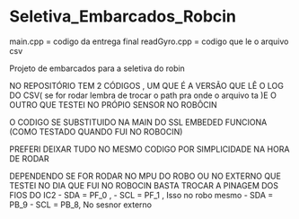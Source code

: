 # Seletiva_Embarcados_Robcin

main.cpp = codigo da entrega final 
readGyro.cpp = codigo que le o arquivo csv

Projeto de embarcados para a seletiva do robin

NO REPOSITÓRIO TEM 2 CÓDIGOS , UM QUE É A VERSÃO QUE LÊ O LOG DO CSV( se for rodar lembra de trocar o path pra onde o arquivo ta )E O OUTRO QUE TESTEI NO PRÓPIO SENSOR NO ROBÔCIN 

O CODIGO SE SUBSTITUIDO NA MAIN DO SSL EMBEDED FUNCIONA (COMO TESTADO QUANDO FUI NO ROBOCIN)

PREFERI DEIXAR TUDO NO MESMO CODIGO POR SIMPLICIDADE NA HORA DE RODAR

DEPENDENDO SE FOR RODAR NO MPU DO ROBO OU NO EXTERNO QUE TESTEI NO DIA QUE FUI NO ROBOCIN BASTA TROCAR A PINAGEM DOS FIOS DO IC2
                - SDA = PF_0 , 
                - SCL = PF_1 , Isso no robo mesmo 
                - SDA = PB_9
                - SCL = PB_8, No sesnor externo 
